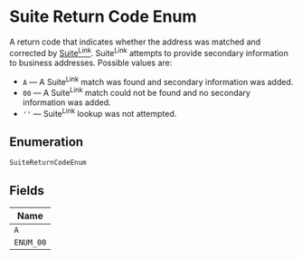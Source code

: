 
# Suite Return Code Enum

A return code that indicates whether the address was matched and corrected by
<a href="https://postalpro.usps.com/address-quality-solutions/suitelink" target="_blank">Suite<sup>Link</sup></a>.
Suite<sup>Link</sup> attempts to provide secondary information to business addresses.
Possible values are:

* `A` –– A Suite<sup>Link</sup> match was found and secondary information was added.
* `00` –– A Suite<sup>Link</sup> match could not be found and no secondary information was added.
* `''` –– Suite<sup>Link</sup> lookup was not attempted.

## Enumeration

`SuiteReturnCodeEnum`

## Fields

| Name |
|  --- |
| `A` |
| `ENUM_00` |


